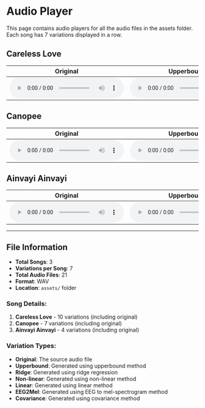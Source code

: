 # Audio Player

This page contains audio players for all the audio files in the assets folder. Each song has 7 variations displayed in a row.

## Careless Love

| Original | Upperbound | Ridge | Non-linear | Linear | EEG2Mel | Covariance |
|----------|------------|-------|------------|--------|---------|------------|
| <audio controls><source src="assets/careless_love-10_orig.mov" type="audio/wav">Your browser does not support the audio element.</audio> | <audio controls><source src="assets/careless_love-10_gen_upperbound.mov" type="audio/wav">Your browser does not support the audio element.</audio> | <audio controls><source src="assets/careless_love-10_gen_ridge.mov" type="audio/wav">Your browser does not support the audio element.</audio> | <audio controls><source src="assets/careless_love-10_gen_nonlin.mov" type="audio/wav">Your browser does not support the audio element.</audio> | <audio controls><source src="assets/careless_love-10_gen_lin.mov" type="audio/wav">Your browser does not support the audio element.</audio> | <audio controls><source src="assets/careless_love-10_gen_eeg2mel.mov" type="audio/wav">Your browser does not support the audio element.</audio> | <audio controls><source src="assets/careless_love-10_gen_cov.mov" type="audio/wav">Your browser does not support the audio element.</audio> |

## Canopee

| Original | Upperbound | Ridge | Non-linear | Linear | EEG2Mel | Covariance |
|----------|------------|-------|------------|--------|---------|------------|
| <audio controls><source src="assets/canopee-7_orig.mov" type="audio/wav">Your browser does not support the audio element.</audio> | <audio controls><source src="assets/canopee-7_gen_upperbound.mov" type="audio/wav">Your browser does not support the audio element.</audio> | <audio controls><source src="assets/canopee-7_gen_ridge.mov" type="audio/wav">Your browser does not support the audio element.</audio> | <audio controls><source src="assets/canopee-7_gen_nonlin.mov" type="audio/wav">Your browser does not support the audio element.</audio> | <audio controls><source src="assets/canopee-7_gen_lin.mov" type="audio/wav">Your browser does not support the audio element.</audio> | <audio controls><source src="assets/canopee-7_gen_eeg2mel.mov" type="audio/wav">Your browser does not support the audio element.</audio> | <audio controls><source src="assets/canopee-7_gen_cov.mov" type="audio/wav">Your browser does not support the audio element.</audio> |

## Ainvayi Ainvayi

| Original | Upperbound | Ridge | Non-linear | Linear | EEG2Mel | Covariance |
|----------|------------|-------|------------|--------|---------|------------|
| <audio controls><source src="assets/ainvayi_ainvayi-4_orig.mov" type="audio/wav">Your browser does not support the audio element.</audio> | <audio controls><source src="assets/ainvayi_ainvayi-4_gen_upperbound.mov" type="audio/wav">Your browser does not support the audio element.</audio> | <audio controls><source src="assets/ainvayi_ainvayi-4_gen_ridge.mov" type="audio/wav">Your browser does not support the audio element.</audio> | <audio controls><source src="assets/ainvayi_ainvayi-4_gen_nonlin.mov" type="audio/wav">Your browser does not support the audio element.</audio> | <audio controls><source src="assets/ainvayi_ainvayi-4_gen_lin.mov" type="audio/wav">Your browser does not support the audio element.</audio> | <audio controls><source src="assets/ainvayi_ainvayi-4_gen_eeg2mel.mov" type="audio/wav">Your browser does not support the audio element.</audio> | <audio controls><source src="assets/ainvayi_ainvayi-4_gen_cov.mov" type="audio/wav">Your browser does not support the audio element.</audio> |

---

## File Information

- **Total Songs**: 3
- **Variations per Song**: 7
- **Total Audio Files**: 21
- **Format**: WAV
- **Location**: `assets/` folder

### Song Details:
1. **Careless Love** - 10 variations (including original)
2. **Canopee** - 7 variations (including original)  
3. **Ainvayi Ainvayi** - 4 variations (including original)

### Variation Types:
- **Original**: The source audio file
- **Upperbound**: Generated using upperbound method
- **Ridge**: Generated using ridge regression
- **Non-linear**: Generated using non-linear method
- **Linear**: Generated using linear method
- **EEG2Mel**: Generated using EEG to mel-spectrogram method
- **Covariance**: Generated using covariance method 